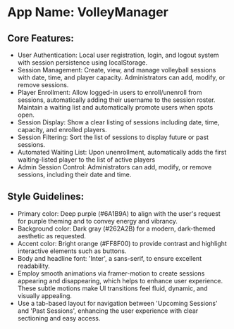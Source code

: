 # **App Name**: VolleyManager

## Core Features:

- User Authentication: Local user registration, login, and logout system with session persistence using localStorage.
- Session Management: Create, view, and manage volleyball sessions with date, time, and player capacity. Administrators can add, modify, or remove sessions.
- Player Enrollment: Allow logged-in users to enroll/unenroll from sessions, automatically adding their username to the session roster. Maintain a waiting list and automatically promote users when spots open.
- Session Display: Show a clear listing of sessions including date, time, capacity, and enrolled players.
- Session Filtering: Sort the list of sessions to display future or past sessions.
- Automated Waiting List: Upon unenrollment, automatically adds the first waiting-listed player to the list of active players
- Admin Session Control: Administrators can add, modify, or remove sessions, including their date and time.

## Style Guidelines:

- Primary color: Deep purple (#6A1B9A) to align with the user's request for purple theming and to convey energy and vibrancy.
- Background color: Dark gray (#262A2B) for a modern, dark-themed aesthetic as requested.
- Accent color: Bright orange (#FF8F00) to provide contrast and highlight interactive elements such as buttons.
- Body and headline font: 'Inter', a sans-serif, to ensure excellent readability.
- Employ smooth animations via framer-motion to create sessions appearing and disappearing, which helps to enhance user experience. These subtle motions make UI transitions feel fluid, dynamic, and visually appealing.
- Use a tab-based layout for navigation between 'Upcoming Sessions' and 'Past Sessions', enhancing the user experience with clear sectioning and easy access.